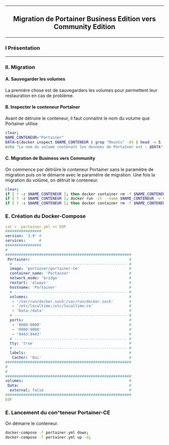 ------------------------------------------------------------------------------------------------------------------------------------------------------------------------------------------
## <p align='center'> Migration de Portainer Business Edition vers Community Edition </p>
------------------------------------------------------------------------------------------------------------------------------------------------------------------------------------------
### I Présentation

------------------------------------------------------------------------------------------------------------------------------------------------------------------------------------------
### II. Migration
#### A. Sauvegarder les volumes
La première chose est de sauvegarders les volumes pour permettent leur restauration en cas de problème.

#### B. Inspecter le conteneur Portaîner
Avant de détruire le conteneur, il faut connaitre le nom du volume que Portainer utilise
```bash
clear;
NAME_CONTENEUR="Portainer"
DATA=$(docker inspect $NAME_CONTENEUR | grep "Mounts" -A5 | head -n 5 | grep Source | cut -d ":" -f 2 | cut -d '"' -f 2)
echo "Le nom du volume contenant les données de Portaîner est : $DATA"
```


#### C. Migration de Business vers Community
On commence par détrûire le conteneur Portainer sans le paramètre de migration puis on le démarre avec le paramètre de migration. Une fois la migration du volûme, on détruit le conteneur.
```bash
clear;
if [ ! -z $NAME_CONTENEUR ]; then docker container rm -f $NAME_CONTENEUR; fi
if [ ! -z $NAME_CONTENEUR ]; docker run -it --name $NAME_CONTENEUR -v $DATA:/data portainer/portainer-ee --rollback-to-ce;
if [ ! -z $NAME_CONTENEUR ]; then docker container rm -f $NAME_CONTENEUR; fi
```

### E. Création du Docker-Compose
```yml
cat >  portainer.yml << EOF
################
version: '3.9' #
services:      #
################
#
########################################################
 Portainer:                                            #
  # -------------------------------------------------- #
  image: 'portainer/portainer-ce'                      #
  container_name: 'Portainer'                          #
  network_mode: 'bridge'                               #
  restart: 'always'                                    #
  hostname: 'Portainer'                                #
  # -------------------------------------------------- #
  volumes:                                             #
   - '/var/run/docker.sock:/var/run/docker.sock'       #
   - '/etc/localtime:/etc/localtime:ro'                #
   - 'Data:/data'                                      #
  # -------------------------------------------------- #
  ports:                                               #
   - '8000:8000'                                       #
   - '9000:9000'                                       #
   - '9443:9443'                                       #
  # -------------------------------------------------- #
  tty: 'true'                                          #
  # -------------------------------------------------- #
  labels:                                              #
   Cacher: 'Oui'                                       #
########################################################
#
#
########################################################
volumes:                                               #
 Data:                                                 #
  external: false                                      #
########################################################
EOF
```


### E. Lancement du con^teneur Portainer-CE
On démarre le conteneur.
```bash
docker-compose -f portainer.yml down;
docker-compose -f portainer.yml up -d;
```
